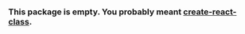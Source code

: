 ### This package is empty. You probably meant [create-react-class](https://www.npmjs.com/package/create-react-class).
